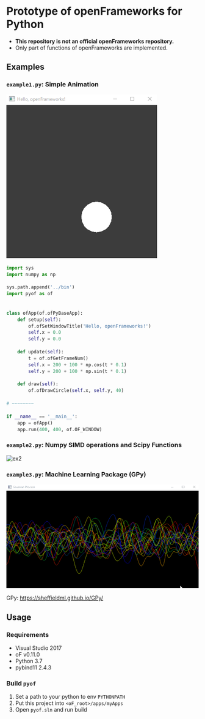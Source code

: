 # Prototype of openFrameworks for Python

* **This repository is not an official openFrameworks repository.**
* Only part of functions of openFrameworks are implemented.

## Examples

### `example1.py`: Simple Animation

![ex1](./fig/pyof_example1.gif)

```python
import sys
import numpy as np

sys.path.append('../bin')
import pyof as of


class ofApp(of.ofPyBaseApp):
    def setup(self):
        of.ofSetWindowTitle('Hello, openFrameworks!')
        self.x = 0.0
        self.y = 0.0

    def update(self):
        t = of.ofGetFrameNum()
        self.x = 200 + 100 * np.cos(t * 0.1)
        self.y = 200 + 100 * np.sin(t * 0.1)

    def draw(self):
        of.ofDrawCircle(self.x, self.y, 40)

# ~~~~~~~~

if __name__ == '__main__':
    app = ofApp()
    app.run(400, 400, of.OF_WINDOW)
```

### `example2.py`: Numpy SIMD operations and Scipy Functions

![ex2](./fig/pyof_example2.gif)


### `example3.py`: Machine Learning Package (GPy)

![ex3](./fig/pyof_example3.gif)

GPy: https://sheffieldml.github.io/GPy/


## Usage

### Requirements

* Visual Studio 2017
* oF v0.11.0
* Python 3.7
* pybind11 2.4.3

### Build `pyof`

1. Set a path to your python to env `PYTHONPATH`
2. Put this project into `<oF_root>/apps/myApps`
3. Open `pyof.sln` and run build
